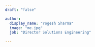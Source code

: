 ```yaml
---
draft: "false"

author:
  display_name: "Yogesh Sharma"
  image: "me.jpg"
  job: "Director Solutions Engineering"

---
```


